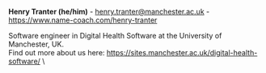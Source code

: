 **Henry Tranter (he/him)** - henry.tranter@manchester.ac.uk - https://www.name-coach.com/henry-tranter

Software engineer in Digital Health Software at the University of Manchester, UK.\
Find out more about us here: https://sites.manchester.ac.uk/digital-health-software/ \
